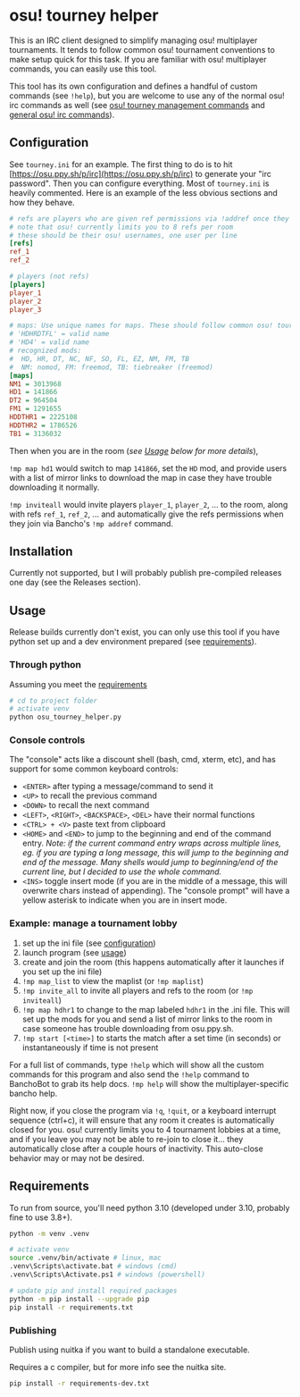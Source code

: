 # osu! tourney helper

This is an IRC client designed to simplify managing osu! multiplayer tournaments. It tends to follow common osu! tournament conventions to make setup quick for this task. If you are familiar with osu! multiplayer commands, you can easily use this tool.

This tool has its own configuration and defines a handful of custom commands (see `!help`), but you are welcome to use any of the normal osu! irc commands as well (see [osu! tourney management commands](https://osu.ppy.sh/wiki/en/osu%21_tournament_client/osu%21tourney/Tournament_management_commands) and [general osu! irc commands](https://osu.ppy.sh/wiki/en/Community/Internet_Relay_Chat)).


## Configuration

See `tourney.ini` for an example.  The first thing to do is to hit [https://osu.ppy.sh/p/irc](https://osu.ppy.sh/p/irc) to generate your "irc password". Then you can configure everything. Most of `tourney.ini` is heavily commented. Here is an example of the less obvious sections and how they behave.

```ini
# refs are players who are given ref permissions via !addref once they join the room
# note that osu! currently limits you to 8 refs per room
# these should be their osu! usernames, one user per line
[refs]
ref_1
ref_2

# players (not refs)
[players]
player_1
player_2
player_3

# maps: Use unique names for maps. These should follow common osu! tournament naming conventions. Currently this doesn't support truly custom naming conventions.
# 'HDHRDTFL' = valid name
# 'HD4' = valid name
# recognized mods:
#  HD, HR, DT, NC, NF, SO, FL, EZ, NM, FM, TB
#  NM: nomod, FM: freemod, TB: tiebreaker (freemod)
[maps]
NM1 = 3013968
HD1 = 141866
DT2 = 964504
FM1 = 1291655
HDDTHR1 = 2225108
HDDTHR2 = 1786526
TB1 = 3136032
```

Then when you are in the room (*see [Usage](#usage) below for more details*),

`!mp map hd1` would switch to map `141866`, set the `HD` mod, and provide users with a list of mirror links to download the map in case they have trouble downloading it normally.

`!mp inviteall` would invite players `player_1`, `player_2`, ... to the room, along with refs `ref_1`, `ref_2`, ... and automatically give the refs permissions when they join via Bancho's `!mp addref` command.

## Installation

Currently not supported, but I will probably publish pre-compiled releases one day (see the Releases section).

## Usage

Release builds currently don't exist, you can only use this tool if you have python set up and a dev environment prepared (see [requirements](#requirements)).

### Through python

Assuming you meet the [requirements](#requirements)

```sh
# cd to project folder
# activate venv
python osu_tourney_helper.py
```

### Console controls

The "console" acts like a discount shell (bash, cmd, xterm, etc), and has support for some common keyboard controls:

- `<ENTER>` after typing a message/command to send it
- `<UP>` to recall the previous command
- `<DOWN>` to recall the next command
- `<LEFT>`, `<RIGHT>`, `<BACKSPACE>`, `<DEL>`  have their normal functions
- `<CTRL> + <V>` paste text from clipboard
- `<HOME>` and `<END>` to jump to the beginning and end of the command entry. *Note: if the current command entry wraps across multiple lines, eg. if you are typing a long message, this will jump to the beginning and end of the message. Many shells would jump to beginning/end of the current line, but I decided to use the whole command.*
- `<INS>` toggle insert mode (if you are in the middle of a message, this will overwrite chars instead of appending). The "console prompt" will have a yellow asterisk to indicate when you are in insert mode.

### Example: manage a tournament lobby

1. set up the ini file (see [configuration](#configuration))
2. launch program (see [usage](#usage))
3. create and join the room (this happens automatically after it launches if you set up the ini file)
4. `!mp map_list` to view the maplist (or `!mp maplist`)
5. `!mp invite_all` to invite all players and refs to the room (or `!mp inviteall`)
6. `!mp map hdhr1` to change to the map labeled `hdhr1` in the .ini file. This will set up the mods for you and send a list of mirror links to the room in case someone has trouble downloading from osu.ppy.sh.
7. `!mp start [<time>]` to starts the match after a set time (in seconds) or instantaneously if time is not present

For a full list of commands, type `!help` which will show all the custom commands for this program and also send the `!help` command to BanchoBot to grab its help docs. `!mp help` will show the multiplayer-specific bancho help.

Right now, if you close the program via `!q`, `!quit`, or a keyboard interrupt sequence (ctrl+c), it will ensure that any room it creates is automatically closed for you. osu! currently limits you to 4 tournament lobbies at a time, and if you leave you may not be able to re-join to close it... they automatically close after a couple hours of inactivity. This auto-close behavior may or may not be desired.

## Requirements

To run from source, you'll need python 3.10 (developed under 3.10, probably fine to use 3.8+).

```sh
python -m venv .venv

# activate venv
source .venv/bin/activate # linux, mac
.venv\Scripts\activate.bat # windows (cmd)
.venv\Scripts\Activate.ps1 # windows (powershell)

# update pip and install required packages
python -m pip install --upgrade pip
pip install -r requirements.txt
```

### Publishing

Publish using nuitka if you want to build a standalone executable.

Requires a c compiler, but for more info see the nuitka site.

```sh
pip install -r requirements-dev.txt 
```